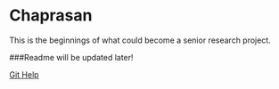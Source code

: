 # Chaprasan
This is the beginnings of what could become a senior research project.

###Readme will be updated later!

[Git Help](http://rogerdudler.github.io/git-guide/files/git_cheat_sheet.pdf)
